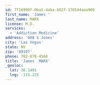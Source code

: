 ```yaml
---
id: 7f16909f-0ba1-4aba-b92f-178544aea906
first_name: 'James '
last_name: MARX
license: M.D.
services:
  - 'Addiction Medicine'
address: '608 S Jones'
city: 'Las Vegas'
state: NV
zip: '89107'
phone: 702-878-4568
title: 'James  MARX'
_geoloc:
  lat: 36.1491
  lng: -115.225
---
```

